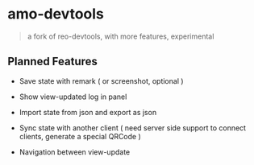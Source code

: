 # amo-devtools

> a fork of reo-devtools, with more features, experimental

## Planned Features

- Save state with remark ( or screenshot, optional )

- Show view-updated log in panel

- Import state from json and export as json

- Sync state with another client ( need server side support to connect clients, generate a special QRCode )

- Navigation between view-update
